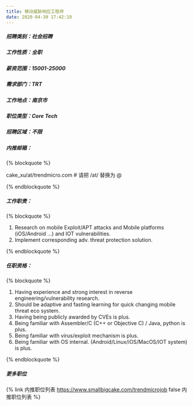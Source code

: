 ```yaml
---
title: 移动威胁响应工程师
date: 2020-04-30 17:42:19
---
```

##### 招聘类别：社会招聘
##### 工作性质：全职
##### 薪资范围：15001-25000
##### 需求部门：TRT
##### 工作地点：南京市
##### 职位类型：Core Tech
##### 招聘区域：不限 
##### 内推邮箱：
{% blockquote %}  

cake_xu/at/trendmicro.com # 请把 /at/ 替换为 @

{% endblockquote %}

##### 工作职责：
{% blockquote %}  

1. Research on mobile Exploit/APT attacks and Mobile platforms (iOS/Android …) and IOT vulnerabilities.
2. Implement corresponding adv. threat protection solution.

{% endblockquote %}

##### 任职资格：
{% blockquote %}  

1. Having experience and strong interest in reverse engineering/vulnerability research.
2. Should be adaptive and fasting learning for quick changing mobile threat eco system.
3. Having being publicly awarded by CVEs is plus.
4. Being familiar with Assembler/C (C++ or Objective C) / Java, python is plus.
5. Being familiar with virus/exploit mechanism is plus.
6. Being familiar with OS internal. (Android/Linux/iOS/MacOS/IOT system) is plus.

{% endblockquote %}

##### 更多职位
{% link 内推职位列表 https://www.smallbigcake.com/trendmicrojob false 内推职位列表 %}
